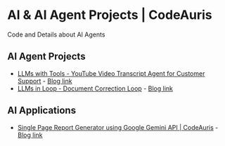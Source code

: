# AI & AI Agent Projects | CodeAuris
Code and Details about AI Agents

## AI Agent Projects
- [LLMs with Tools - YouTube Video Transcript Agent for Customer Support](https://www.youtube.com/watch?v=X_iace1GOxs) - [Blog link]()
- [LLMs in Loop - Document Correction Loop](https://www.youtube.com/watch?v=X_iace1GOxs) - [Blog link]()


## AI Applications
- [Single Page Report Generator using Google Gemini API | CodeAuris]() - [Blog link]()